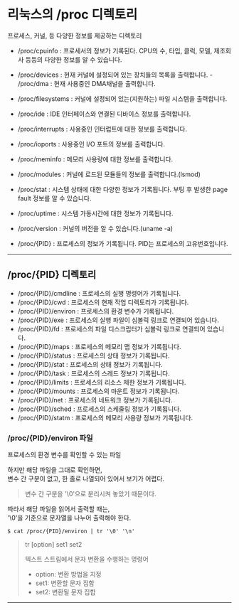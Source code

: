 # 리눅스의 /proc 디렉토리
 
프로세스, 커널, 등 다양한 정보를 제공하는 디렉토리

- /proc/cpuinfo : 프로세서의 정보가 기록된다. CPU의 수, 타입, 클럭, 모델, 제조회사 등등의 다양한 정보를 알 수 있습니다.

- /proc/devices : 현재 커널에 설정되어 있는 장치들의 목록을 출력합니다. - /proc/dma : 현재 사용중인 DMA채널을 출력합니다.

- /proc/filesystems : 커널에 설정되어 있는(지원하는) 파일 시스템을 출력합니다.

- /proc/ide : IDE 인터페이스와 연결된 디바이스 정보를 출력합니다.

- /proc/interrupts : 사용중인 인터럽트에 대한 정보를 출력합니다.

- /proc/ioports : 사용중인 I/O 포트의 정보를 출력합니다.

- /proc/meminfo : 메모리 사용량에 대한 정보를 출력합니다.

- /proc/modules : 커널에 로드된 모듈들의 정보를 출력합니다.(lsmod)

- /proc/stat : 시스템 상태에 대한 다양한 정보가 기록됩니다. 부팅 후 발생한 page fault 정보를 알 수 있습니다.

- /proc/uptime : 시스템 가동시간에 대한 정보가 기록됩니다.
  
- /proc/version : 커널의 버전을 알 수 있습니다.(uname -a)

- /proc/{PID} : 프로세스의 정보가 기록됩니다. PID는 프로세스의 고유번호입니다.

---

## /proc/{PID} 디렉토리

- /proc/{PID}/cmdline : 프로세스의 실행 명령어가 기록됩니다.
- /proc/{PID}/cwd : 프로세스의 현재 작업 디렉토리가 기록됩니다.
- /proc/{PID}/environ : 프로세스의 환경 변수가 기록됩니다.
- /proc/{PID}/exe : 프로세스의 실행 파일이 심볼릭 링크로 연결되어 있습니다.
- /proc/{PID}/fd : 프로세스의 파일 디스크립터가 심볼릭 링크로 연결되어 있습니다.
- /proc/{PID}/maps : 프로세스의 메모리 맵 정보가 기록됩니다.
- /proc/{PID}/status : 프로세스의 상태 정보가 기록됩니다.
- /proc/{PID}/stat : 프로세스의 상태 정보가 기록됩니다.
- /proc/{PID}/task : 프로세스의 스레드 정보가 기록됩니다.
- /proc/{PID}/limits : 프로세스의 리소스 제한 정보가 기록됩니다.
- /proc/{PID}/mounts : 프로세스의 마운트 정보가 기록됩니다.
- /proc/{PID}/net : 프로세스의 네트워크 정보가 기록됩니다.
- /proc/{PID}/sched : 프로세스의 스케줄링 정보가 기록됩니다.
- /proc/{PID}/statm : 프로세스의 메모리 사용량 정보가 기록됩니다.

### /proc/{PID}/environ 파일

프로세스의 환경 변수를 확인할 수 있는 파일

하지만 해당 파일을 그대로 확인하면,  
변수 간 구분이 없고, 한 줄로 나열되어 있어서 보기가 어렵다.

> 변수 간 구분을 '\0'으로 분리시켜 놓았기 때문이다.

따라서 해당 파일을 읽어서 출력할 때는,  
'\0'을 기준으로 문자열을 나누어 출력해야 한다.

```shell
$ cat /proc/{PID}/environ | tr '\0' '\n'
```

> tr [option] set1 set2
> 
> 텍스트 스트림에서 문자 변환을 수행하는 명령어
> 
> - option: 변환 방법을 지정
> - set1: 변환할 문자 집합
> - set2: 변환될 문자 집합

---

